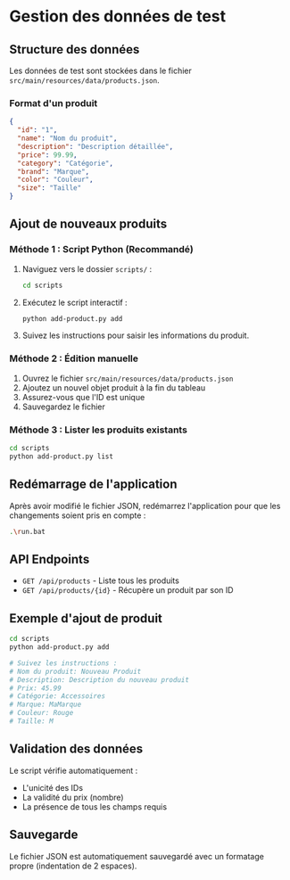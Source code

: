 # Gestion des données de test

## Structure des données

Les données de test sont stockées dans le fichier `src/main/resources/data/products.json`.

### Format d'un produit

```json
{
  "id": "1",
  "name": "Nom du produit",
  "description": "Description détaillée",
  "price": 99.99,
  "category": "Catégorie",
  "brand": "Marque",
  "color": "Couleur",
  "size": "Taille"
}
```

## Ajout de nouveaux produits

### Méthode 1 : Script Python (Recommandé)

1. Naviguez vers le dossier `scripts/` :
   ```bash
   cd scripts
   ```

2. Exécutez le script interactif :
   ```bash
   python add-product.py add
   ```

3. Suivez les instructions pour saisir les informations du produit.

### Méthode 2 : Édition manuelle

1. Ouvrez le fichier `src/main/resources/data/products.json`
2. Ajoutez un nouvel objet produit à la fin du tableau
3. Assurez-vous que l'ID est unique
4. Sauvegardez le fichier

### Méthode 3 : Lister les produits existants

```bash
cd scripts
python add-product.py list
```

## Redémarrage de l'application

Après avoir modifié le fichier JSON, redémarrez l'application pour que les changements soient pris en compte :

```bash
.\run.bat
```

## API Endpoints

- `GET /api/products` - Liste tous les produits
- `GET /api/products/{id}` - Récupère un produit par son ID

## Exemple d'ajout de produit

```bash
cd scripts
python add-product.py add

# Suivez les instructions :
# Nom du produit: Nouveau Produit
# Description: Description du nouveau produit
# Prix: 45.99
# Catégorie: Accessoires
# Marque: MaMarque
# Couleur: Rouge
# Taille: M
```

## Validation des données

Le script vérifie automatiquement :
- L'unicité des IDs
- La validité du prix (nombre)
- La présence de tous les champs requis

## Sauvegarde

Le fichier JSON est automatiquement sauvegardé avec un formatage propre (indentation de 2 espaces). 